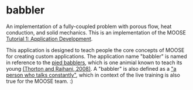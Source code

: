 # babbler

An implementation of a fully-coupled problem with porous flow, heat conduction, and solid mechanics. This is an implementation of the MOOSE [Tutorial 1: Application Development](https://mooseframework.org/getting_started/examples_and_tutorials/tutorial01_app_development/).

This application is designed to teach people the core concepts of MOOSE for creating custom applications. The application name "babbler" is named in reference to the [pied babblers](https://en.wikipedia.org/wiki/Southern_pied_babbler), which is one animial known to teach its young [(Thorton and Raihani, 2008)](https://doi.org/10.1016/j.anbehav.2007.12.014). A "babbler" is also defined as a ["a person who talks constantly"](https://www.merriam-webster.com/thesaurus/babbler), which in context of the live training is also true for the MOOSE team. :)
